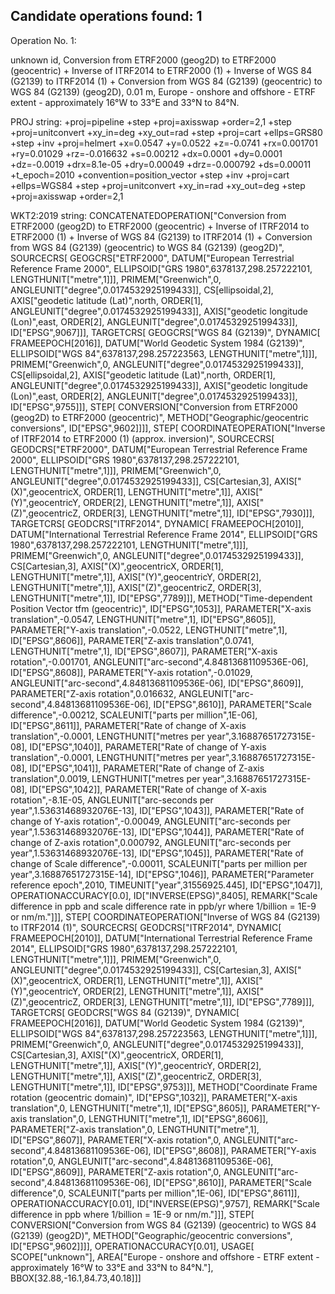 Candidate operations found: 1
-------------------------------------
Operation No. 1:

unknown id, Conversion from ETRF2000 (geog2D) to ETRF2000 (geocentric) + Inverse of ITRF2014 to ETRF2000 (1) + Inverse of WGS 84 (G2139) to ITRF2014 (1) + Conversion from WGS 84 (G2139) (geocentric) to WGS 84 (G2139) (geog2D), 0.01 m, Europe - onshore and offshore - ETRF extent - approximately 16°W to 33°E and 33°N to 84°N.

PROJ string:
+proj=pipeline
  +step +proj=axisswap +order=2,1
  +step +proj=unitconvert +xy_in=deg +xy_out=rad
  +step +proj=cart +ellps=GRS80
  +step +inv +proj=helmert +x=0.0547 +y=0.0522 +z=-0.0741 +rx=0.001701
        +ry=0.01029 +rz=-0.016632 +s=0.00212 +dx=0.0001 +dy=0.0001 +dz=-0.0019
        +drx=8.1e-05 +dry=0.00049 +drz=-0.000792 +ds=0.00011 +t_epoch=2010
        +convention=position_vector
  +step +inv +proj=cart +ellps=WGS84
  +step +proj=unitconvert +xy_in=rad +xy_out=deg
  +step +proj=axisswap +order=2,1

WKT2:2019 string:
CONCATENATEDOPERATION["Conversion from ETRF2000 (geog2D) to ETRF2000 (geocentric) + Inverse of ITRF2014 to ETRF2000 (1) + Inverse of WGS 84 (G2139) to ITRF2014 (1) + Conversion from WGS 84 (G2139) (geocentric) to WGS 84 (G2139) (geog2D)",
    SOURCECRS[
        GEOGCRS["ETRF2000",
            DATUM["European Terrestrial Reference Frame 2000",
                ELLIPSOID["GRS 1980",6378137,298.257222101,
                    LENGTHUNIT["metre",1]]],
            PRIMEM["Greenwich",0,
                ANGLEUNIT["degree",0.0174532925199433]],
            CS[ellipsoidal,2],
                AXIS["geodetic latitude (Lat)",north,
                    ORDER[1],
                    ANGLEUNIT["degree",0.0174532925199433]],
                AXIS["geodetic longitude (Lon)",east,
                    ORDER[2],
                    ANGLEUNIT["degree",0.0174532925199433]],
            ID["EPSG",9067]]],
    TARGETCRS[
        GEOGCRS["WGS 84 (G2139)",
            DYNAMIC[
                FRAMEEPOCH[2016]],
            DATUM["World Geodetic System 1984 (G2139)",
                ELLIPSOID["WGS 84",6378137,298.257223563,
                    LENGTHUNIT["metre",1]]],
            PRIMEM["Greenwich",0,
                ANGLEUNIT["degree",0.0174532925199433]],
            CS[ellipsoidal,2],
                AXIS["geodetic latitude (Lat)",north,
                    ORDER[1],
                    ANGLEUNIT["degree",0.0174532925199433]],
                AXIS["geodetic longitude (Lon)",east,
                    ORDER[2],
                    ANGLEUNIT["degree",0.0174532925199433]],
            ID["EPSG",9755]]],
    STEP[
        CONVERSION["Conversion from ETRF2000 (geog2D) to ETRF2000 (geocentric)",
            METHOD["Geographic/geocentric conversions",
                ID["EPSG",9602]]]],
    STEP[
        COORDINATEOPERATION["Inverse of ITRF2014 to ETRF2000 (1) (approx. inversion)",
            SOURCECRS[
                GEODCRS["ETRF2000",
                    DATUM["European Terrestrial Reference Frame 2000",
                        ELLIPSOID["GRS 1980",6378137,298.257222101,
                            LENGTHUNIT["metre",1]]],
                    PRIMEM["Greenwich",0,
                        ANGLEUNIT["degree",0.0174532925199433]],
                    CS[Cartesian,3],
                        AXIS["(X)",geocentricX,
                            ORDER[1],
                            LENGTHUNIT["metre",1]],
                        AXIS["(Y)",geocentricY,
                            ORDER[2],
                            LENGTHUNIT["metre",1]],
                        AXIS["(Z)",geocentricZ,
                            ORDER[3],
                            LENGTHUNIT["metre",1]],
                    ID["EPSG",7930]]],
            TARGETCRS[
                GEODCRS["ITRF2014",
                    DYNAMIC[
                        FRAMEEPOCH[2010]],
                    DATUM["International Terrestrial Reference Frame 2014",
                        ELLIPSOID["GRS 1980",6378137,298.257222101,
                            LENGTHUNIT["metre",1]]],
                    PRIMEM["Greenwich",0,
                        ANGLEUNIT["degree",0.0174532925199433]],
                    CS[Cartesian,3],
                        AXIS["(X)",geocentricX,
                            ORDER[1],
                            LENGTHUNIT["metre",1]],
                        AXIS["(Y)",geocentricY,
                            ORDER[2],
                            LENGTHUNIT["metre",1]],
                        AXIS["(Z)",geocentricZ,
                            ORDER[3],
                            LENGTHUNIT["metre",1]],
                    ID["EPSG",7789]]],
            METHOD["Time-dependent Position Vector tfm (geocentric)",
                ID["EPSG",1053]],
            PARAMETER["X-axis translation",-0.0547,
                LENGTHUNIT["metre",1],
                ID["EPSG",8605]],
            PARAMETER["Y-axis translation",-0.0522,
                LENGTHUNIT["metre",1],
                ID["EPSG",8606]],
            PARAMETER["Z-axis translation",0.0741,
                LENGTHUNIT["metre",1],
                ID["EPSG",8607]],
            PARAMETER["X-axis rotation",-0.001701,
                ANGLEUNIT["arc-second",4.84813681109536E-06],
                ID["EPSG",8608]],
            PARAMETER["Y-axis rotation",-0.01029,
                ANGLEUNIT["arc-second",4.84813681109536E-06],
                ID["EPSG",8609]],
            PARAMETER["Z-axis rotation",0.016632,
                ANGLEUNIT["arc-second",4.84813681109536E-06],
                ID["EPSG",8610]],
            PARAMETER["Scale difference",-0.00212,
                SCALEUNIT["parts per million",1E-06],
                ID["EPSG",8611]],
            PARAMETER["Rate of change of X-axis translation",-0.0001,
                LENGTHUNIT["metres per year",3.16887651727315E-08],
                ID["EPSG",1040]],
            PARAMETER["Rate of change of Y-axis translation",-0.0001,
                LENGTHUNIT["metres per year",3.16887651727315E-08],
                ID["EPSG",1041]],
            PARAMETER["Rate of change of Z-axis translation",0.0019,
                LENGTHUNIT["metres per year",3.16887651727315E-08],
                ID["EPSG",1042]],
            PARAMETER["Rate of change of X-axis rotation",-8.1E-05,
                ANGLEUNIT["arc-seconds per year",1.53631468932076E-13],
                ID["EPSG",1043]],
            PARAMETER["Rate of change of Y-axis rotation",-0.00049,
                ANGLEUNIT["arc-seconds per year",1.53631468932076E-13],
                ID["EPSG",1044]],
            PARAMETER["Rate of change of Z-axis rotation",0.000792,
                ANGLEUNIT["arc-seconds per year",1.53631468932076E-13],
                ID["EPSG",1045]],
            PARAMETER["Rate of change of Scale difference",-0.00011,
                SCALEUNIT["parts per million per year",3.16887651727315E-14],
                ID["EPSG",1046]],
            PARAMETER["Parameter reference epoch",2010,
                TIMEUNIT["year",31556925.445],
                ID["EPSG",1047]],
            OPERATIONACCURACY[0.0],
            ID["INVERSE(EPSG)",8405],
            REMARK["Scale difference in ppb and scale difference rate in ppb/yr where 1/billion = 1E-9 or nm/m."]]],
    STEP[
        COORDINATEOPERATION["Inverse of WGS 84 (G2139) to ITRF2014 (1)",
            SOURCECRS[
                GEODCRS["ITRF2014",
                    DYNAMIC[
                        FRAMEEPOCH[2010]],
                    DATUM["International Terrestrial Reference Frame 2014",
                        ELLIPSOID["GRS 1980",6378137,298.257222101,
                            LENGTHUNIT["metre",1]]],
                    PRIMEM["Greenwich",0,
                        ANGLEUNIT["degree",0.0174532925199433]],
                    CS[Cartesian,3],
                        AXIS["(X)",geocentricX,
                            ORDER[1],
                            LENGTHUNIT["metre",1]],
                        AXIS["(Y)",geocentricY,
                            ORDER[2],
                            LENGTHUNIT["metre",1]],
                        AXIS["(Z)",geocentricZ,
                            ORDER[3],
                            LENGTHUNIT["metre",1]],
                    ID["EPSG",7789]]],
            TARGETCRS[
                GEODCRS["WGS 84 (G2139)",
                    DYNAMIC[
                        FRAMEEPOCH[2016]],
                    DATUM["World Geodetic System 1984 (G2139)",
                        ELLIPSOID["WGS 84",6378137,298.257223563,
                            LENGTHUNIT["metre",1]]],
                    PRIMEM["Greenwich",0,
                        ANGLEUNIT["degree",0.0174532925199433]],
                    CS[Cartesian,3],
                        AXIS["(X)",geocentricX,
                            ORDER[1],
                            LENGTHUNIT["metre",1]],
                        AXIS["(Y)",geocentricY,
                            ORDER[2],
                            LENGTHUNIT["metre",1]],
                        AXIS["(Z)",geocentricZ,
                            ORDER[3],
                            LENGTHUNIT["metre",1]],
                    ID["EPSG",9753]]],
            METHOD["Coordinate Frame rotation (geocentric domain)",
                ID["EPSG",1032]],
            PARAMETER["X-axis translation",0,
                LENGTHUNIT["metre",1],
                ID["EPSG",8605]],
            PARAMETER["Y-axis translation",0,
                LENGTHUNIT["metre",1],
                ID["EPSG",8606]],
            PARAMETER["Z-axis translation",0,
                LENGTHUNIT["metre",1],
                ID["EPSG",8607]],
            PARAMETER["X-axis rotation",0,
                ANGLEUNIT["arc-second",4.84813681109536E-06],
                ID["EPSG",8608]],
            PARAMETER["Y-axis rotation",0,
                ANGLEUNIT["arc-second",4.84813681109536E-06],
                ID["EPSG",8609]],
            PARAMETER["Z-axis rotation",0,
                ANGLEUNIT["arc-second",4.84813681109536E-06],
                ID["EPSG",8610]],
            PARAMETER["Scale difference",0,
                SCALEUNIT["parts per million",1E-06],
                ID["EPSG",8611]],
            OPERATIONACCURACY[0.01],
            ID["INVERSE(EPSG)",9757],
            REMARK["Scale difference in ppb where 1/billion = 1E-9 or nm/m."]]],
    STEP[
        CONVERSION["Conversion from WGS 84 (G2139) (geocentric) to WGS 84 (G2139) (geog2D)",
            METHOD["Geographic/geocentric conversions",
                ID["EPSG",9602]]]],
    OPERATIONACCURACY[0.01],
    USAGE[
        SCOPE["unknown"],
        AREA["Europe - onshore and offshore - ETRF extent - approximately 16°W to 33°E and 33°N to 84°N."],
        BBOX[32.88,-16.1,84.73,40.18]]]